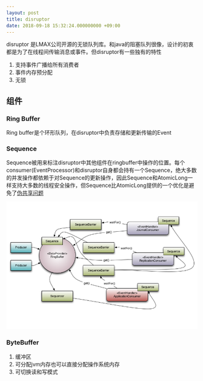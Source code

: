 ```yaml
---
layout: post
title: disruptor
date: 2018-09-18 15:32:24.000000000 +09:00
---
```


disruptor 是LMAX公司开源的无锁队列库。和java的阻塞队列很像，设计的初衷都是为了在线程间传输消息或事件。但disruptor有一些独有的特性

1. 支持事件广播给所有消费者
2. 事件内存预分配
3. 无锁

## 组件
### Ring Buffer
Ring buffer是个环形队列，在disruptor中负责存储和更新传输的Event

### Sequence
Sequence被用来标注disruptor中其他组件在ringbuffer中操作的位置。每个consumer(EventProcessor)和disruptor自身都会持有一个Sequence，绝大多数的并发操作都依赖于对Sequence的更新操作，因此Sequence和AtomicLong一样支持大多数的线程安全操作，但Sequence比AtomicLong提供的一个优化是避免了[伪共享问题](http://ifeve.com/falsesharing/)

![](/assets/images/disruptor-arch.png)

### ByteBuffer
1. 缓冲区 
2. 可分配jvm内存也可以直接分配操作系统内存
3. 可切换读和写模式
